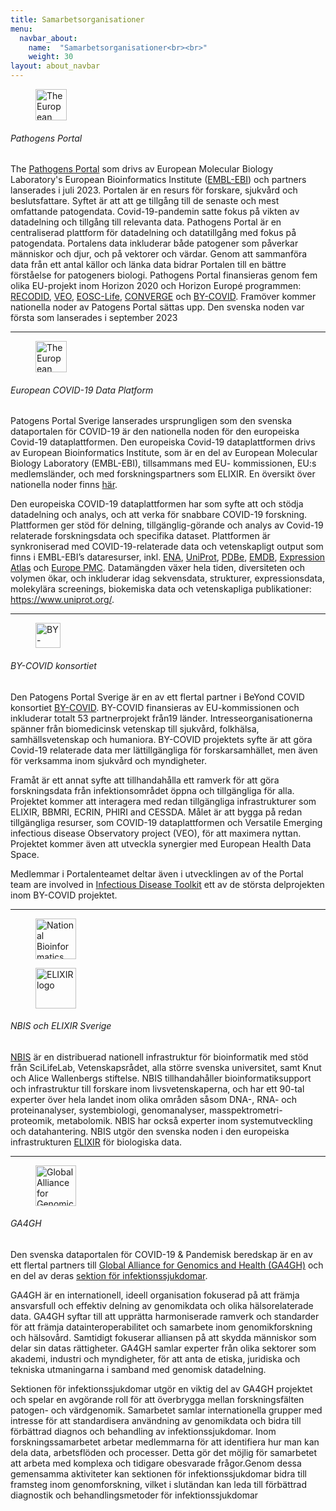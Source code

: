 ```yaml
---
title: Samarbetsorganisationer
menu:
  navbar_about:
    name:  "Samarbetsorganisationer<br><br>"
    weight: 30
layout: about_navbar
---
```


<div class="row">
  <div class="col-12 col-md-4 col-lg-3 d-none d-md-block">
    <figure class="figure">
      <img height="50" alt="The European COVID-19 Data Platform logo" src="/img/site_logo/eml_pathogens_logo.svg">
    </figure>
  </div>
  <div class="col-12 col-md-8 col-lg-9">
  <h6>Pathogens Portal</h6>
    <p>The <a href="https://www.pathogensportal.org/" target="_blank">Pathogens Portal</a> som drivs av European Molecular Biology Laboratory's European Bioinformatics Institute (<a href="https://www.ebi.ac.uk/" target="_blank">EMBL-EBI</a>) och partners lanserades i juli 2023. Portalen är en resurs för forskare, sjukvård och beslutsfattare. Syftet är att att ge tillgång till de senaste och mest omfattande patogendata. Covid-19-pandemin satte fokus på vikten av datadelning och tillgång till relevanta data. Pathogens Portal är en centraliserad plattform för datadelning och datatillgång med fokus på patogendata. Portalens  data inkluderar både patogener som påverkar människor och djur, och på vektorer och värdar. Genom att sammanföra data från ett antal källor och länka data bidrar Portalen till en bättre förståelse for patogeners biologi. Pathogens Portal finansieras genom fem olika EU-projekt inom Horizon 2020 och Horizon Europé programmen: <a href="https://recodid.eu/" target="_blank">RECODID</a>, <a href="https://www.veo-europe.eu/" target="_blank">VEO</a>, <a href="https://www.eosc-life.eu/" target="_blank">EOSC-Life</a>, <a href="https://elixir-europe.org/about-us/how-funded/eu-projects/converge" target="_blank">CONVERGE</a> och <a href="https://by-covid.org/" target="_blank">BY-COVID</a>. Framöver kommer nationella noder av Patogens Portal sättas upp. Den svenska noden var första som lanserades i september 2023</p>
  </div>
</div>
<hr class="faded" />

<div class="row mt-3">
  <div class="col-12 col-md-4 col-lg-3 d-none d-md-block">
    <figure class="figure">
      <img height="50" alt="The European COVID-19 Data Platform logo" src="/img/logos/european_covid19dataportal.svg">
    </figure>
  </div>
  <div class="col-12 col-md-8 col-lg-9">
    <h6>European COVID-19 Data Platform</h6>
    <p>Patogens Portal Sverige lanserades ursprungligen som den svenska dataportalen för COVID-19 är den nationella noden för den europeiska Covid-19 dataplattformen. Den europeiska Covid-19 dataplattformen drivs av European Bioinformatics Institute, som är en del av European Molecular Biology Laboratory (EMBL-EBI), tillsammans med EU- kommissionen, EU:s medlemsländer, och med forskningspartners som ELIXIR. En översikt över nationella noder finns <a href="https://covid19dataportal.se/partners/" target="_blank">här</a>.</p>
    <p>Den europeiska COVID-19 dataplattformen har som syfte att och stödja datadelning och analys, och att verka för snabbare COVID-19 forskning. Plattformen ger stöd för delning, tillgänglig-görande och analys av Covid-19 relaterade forskningsdata och specifika dataset. Plattformen är synkroniserad med COVID-19-relaterade data och vetenskapligt output som finns i EMBL-EBI’s dataresurser, inkl. <a href="https://www.ebi.ac.uk/ena/browser/" target="_blank">ENA</a>, <a href="https://www.uniprot.org/" target="_blank">UniProt</a>, <a href="https://www.ebi.ac.uk/pdbe/" target="_blank">PDBe</a>, <a href="https://www.ebi.ac.uk/emdb/" target="_blank">EMDB</a>, <a href="https://www.ebi.ac.uk/gxa/home" target="_blank">Expression Atlas</a> och <a href="https://europepmc.org/" target="_blank">Europe PMC</a>. Datamängden växer hela tiden, diversiteten och volymen ökar, och inkluderar idag sekvensdata, strukturer, expressionsdata, molekylära screenings, biokemiska data och vetenskapliga publikationer: <a href="https://www.uniprot.org/" target="_blank">https://www.uniprot.org/</a>.</p>
  </div>
</div>
<hr class="faded" />

<div class="row mt-4">
  <div class="col-12 col-md-4 col-lg-3 d-none d-md-block">
    <figure class="figure mt-3">
      <img height="40" alt="BY-COVID logo" src="/img/logos/by-covid-logo.svg">
    </figure>
  </div>
  <div class="col-12 col-md-8 col-lg-9">
        <h6>BY-COVID konsortiet</h6>
    <p>Den Patogens Portal Sverige är en av ett flertal partner i BeYond COVID konsortiet <a href="https://by-covid.org/" target="_blank">BY-COVID</a>. BY-COVID finansieras av EU-kommissionen och inkluderar totalt 53 partnerprojekt från19 länder. Intresseorganisationerna spänner från biomedicinsk vetenskap till sjukvård, folkhälsa, samhällsvetenskap och humaniora. BY-COVID projektets syfte är att göra Covid-19 relaterade data mer lättillgängliga för forskarsamhället, men även för verksamma inom sjukvård och myndigheter.</p>
    <p>Framåt är ett annat syfte att tillhandahålla ett ramverk för att göra forskningsdata från infektionsområdet öppna och tillgängliga för alla. Projektet kommer att interagera med redan tillgängliga infrastrukturer som ELIXIR, BBMRI, ECRIN, PHIRI and CESSDA. Målet är att bygga på redan tillgängliga resurser, som COVID-19 dataplattformen och Versatile Emerging infectious disease Observatory project (VEO), för att maximera nyttan. Projektet kommer även att utveckla synergier med European Health Data Space.</p>
    <p>Medlemmar i Portalenteamet deltar även i utvecklingen av of the Portal team are involved in <a href="https://www.infectious-diseases-toolkit.org/" target="_blank">Infectious Disease Toolkit</a> ett av de största delprojekten inom BY-COVID projektet.</p>
  </div>
</div>
<hr class="faded" />

<div class="row mt-4">
  <div class="col-12 col-md-4 col-lg-3 d-none d-md-block">
    <figure class="figure me-3">
      <img height="65" alt="National Bioinformatics Infrastructure (NBIS) logo" src="/img/logos/nbislogo-orange-txt.svg">
    </figure>
    <figure class="figure">
      <img height="65" alt="ELIXIR logo" src="/img/logos/elixir-se-logo.png">
    </figure>
  </div>
  <div class="col-12 col-md-8 col-lg-9">
    <h6>NBIS och ELIXIR Sverige</h6>
    <p><a href="https://nbis.se" target="_blank">NBIS</a> är en distribuerad nationell infrastruktur för bioinformatik med stöd från SciLifeLab, Vetenskapsrådet, alla större svenska universitet, samt Knut och Alice Wallenbergs stiftelse. NBIS tillhandahåller bioinformatiksupport och infrastruktur till forskare inom livsvetenskaperna, och har ett 90-tal experter över hela landet inom olika områden såsom DNA-, RNA- och proteinanalyser, systembiologi, genomanalyser, masspektrometri-proteomik, metabolomik. NBIS har också experter inom systemutveckling och datahantering. NBIS utgör den svenska noden i den europeiska infrastrukturen <a href="https://www.elixir-europe.org/" target="_blank">ELIXIR</a> för biologiska data.</a>
  </div>
</div>
<hr class="faded" />

<div class="row mt-4">
  <div class="col-12 col-md-4 col-lg-3 d-none d-md-block">
    <figure class="figure">
      <img height="65" alt="Global Alliance for Genomics & Health logo" src="/img/logos/ga4gh_logo.png">
    </figure>
  </div>
  <div class="col-12 col-md-8 col-lg-9">
    <h6>GA4GH</h6>
    <p>Den svenska dataportalen för COVID-19 & Pandemisk beredskap är en av ett flertal partners till <a href="https://www.ga4gh.org/" target="_blank">Global Alliance for Genomics and Health (GA4GH)</a> och en del av deras <a href="https://www.ga4gh.org/what-we-do/communities-of-interest/" target="_blank">sektion för infektionssjukdomar</a>.</p>
    <p>GA4GH är en internationell, ideell organisation fokuserad på att främja ansvarsfull och effektiv delning av genomikdata och olika hälsorelaterade data. GA4GH syftar till att upprätta harmoniserade ramverk och standarder för att främja datainteroperabilitet och samarbete inom genomikforskning och hälsovård. Samtidigt fokuserar alliansen på att skydda människor som delar sin datas rättigheter. GA4GH samlar experter från olika sektorer som akademi, industri och myndigheter, för att anta de etiska, juridiska och tekniska utmaningarna i samband med genomisk datadelning.</p>
    <p>Sektionen för infektionssjukdomar utgör en viktig del av GA4GH projektet och spelar en avgörande roll för att överbrygga mellan forskningsfälten patogen- och värdgenomik. Samarbetet samlar internationella grupper med intresse för att standardisera användning av genomikdata och bidra till förbättrad diagnos och behandling av infektionssjukdomar. Inom forskningssamarbetet arbetar medlemmarna för att identifiera hur man kan dela data, arbetsflöden och processer.  Detta gör det möjlig för samarbetet att arbeta med komplexa och tidigare obesvarade frågor.Genom dessa gemensamma aktiviteter kan sektionen för infektionssjukdomar bidra till framsteg inom genomforskning, vilket i slutändan kan leda till förbättrad diagnostik och behandlingsmetoder för infektionssjukdomar</p>
  </div>
</div>
